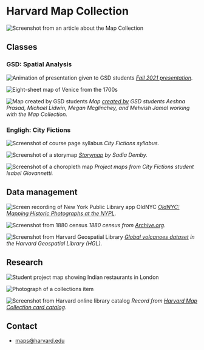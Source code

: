 # Harvard Map Collection

![Screenshot from an article about the Map Collection](media/intro.png)


## Classes

### GSD: Spatial Analysis
![Animation of presentation given to GSD students](media/spatial-analysis.gif)
*[Fall 2021 presentation](https://docs.google.com/presentation/d/141irEQNA3_SAY2sWqDPoZAheSil0gZZR7yfGWNJhVKg/edit#slide=id.gea70bf8953_0_22).* 

![Eight-sheet map of Venice from the 1700s](media/venice.jpg)


![Map created by GSD students](media/spatial-analysis.png)
*Map [created by](https://mapping.share.library.harvard.edu/blog/2021/vis-2128/) GSD students Aeshna Prasad, Michael Lidwin, Megan Mcglinchey, and Mehvish Jamal working with the Map Collection.* 

### Engligh: City Fictions

![Screenshot of course page syllabus](media/city-fictions.png)
*City Fictions syllabus.* 

![Screenshot of a storymap](media/camden-nightlife.png)
*[Storymap](https://storymaps.arcgis.com/stories/29f325491029422290d8e014f2929862) by Sadia Demby.* 

![Screenshot of a choropleth map](media/pct-by-foot.png)
*Project maps from City Fictions student Isabel Giovannetti.* 


## Data management

![Screen recording of New York Public Library app OldNYC](media/oldnyc.gif)
*[OldNYC: Mapping Historic Photographs at the NYPL](https://www.oldnyc.org/).* 

![Screenshot from 1880 census](media/1880-census.png)
*1880 census from [Archive.org](https://archive.org/details/10thcensus0561unit/page/n45/mode/2up?view=theater).* 


![Screenshot from Harvard Geospatial Library](media/volcanoes.png)
*[Global volcanoes dataset](https://hgl.harvard.edu/catalog/harvard-glb-volc) in the Harvard Geospatial Library (HGL).* 



## Research
![Student project map showing Indian restaurants in London](media/jess-map.png)

![Photograph of a collections item](media/restaurant.png)

![Screenshot from Harvard online library catalog](media/climate-reactions.png)
*Record from  [Harvard Map Collection card catalog](https://iiif.lib.harvard.edu/manifests/view/drs:45555303$402i).* 

## Contact

- maps@harvard.edu
